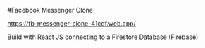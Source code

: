 #Facebook Messenger Clone

https://fb-messenger-clone-41cdf.web.app/

Build with React JS connecting to a Firestore Database (Firebase)
